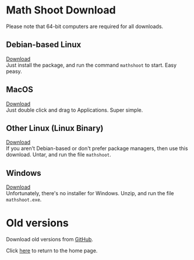 # Math Shoot Download
Please note that 64-bit computers are required for all downloads.
## Debian-based Linux
[Download](https://github.com/thecoder08/math-shoot-native/releases/download/v1.0.2/math-shoot-gui_1.0.2_debian.deb)  
Just install the package, and run the command `mathshoot` to start. Easy peasy.
## MacOS
[Download](https://github.com/thecoder08/math-shoot-native/releases/download/v1.0.2/math-shoot-gui_1.0.2_osx.dmg)  
Just double click and drag to Applications. Super simple.
## Other Linux (Linux Binary)
[Download](https://github.com/thecoder08/math-shoot-native/releases/download/v1.0.2/math-shoot-gui_1.0.2_linux.tar.gz)  
If you aren't Debian-based or don't prefer package managers, then use this download. Untar, and run the file `mathshoot`.
## Windows
[Download](https://github.com/thecoder08/math-shoot-native/releases/download/v1.0.2/math-shoot-gui_1.0.2_win.zip)  
Unfortunately, there's no installer for Windows. Unzip, and run the file `mathshoot.exe`.

# Old versions
Download old versions from [GitHub](https://github.com/thecoder08/math-shoot-native/releases).

Click [here](/) to return to the home page.

<title>Math Shoot Download</title>

